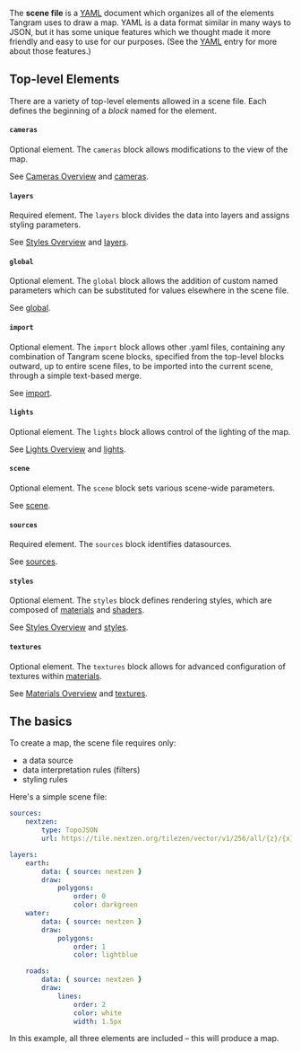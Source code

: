 The **scene file** is a [YAML](http://en.wikipedia.org/wiki/YAML) document which organizes all of the elements Tangram uses to draw a map. YAML is a data format similar in many ways to JSON, but it has some unique features which we thought made it more friendly and easy to use for our purposes. (See the [YAML](../Syntax-Reference/yaml.md) entry for more about those features.)

## Top-level Elements

There are a variety of top-level elements allowed in a scene file. Each defines the beginning of a _block_ named for the element.

#### `cameras`
Optional element. The `cameras` block allows modifications to the view of the map.

See [Cameras Overview](Cameras-Overview.md) and [cameras](../Syntax-Reference/cameras.md).

#### `layers`
Required element. The `layers` block divides the data into layers and assigns styling parameters.

See [Styles Overview](Styles-Overview.md) and [layers](../Syntax-Reference/layers.md).

#### `global`
Optional element. The `global` block allows the addition of custom named parameters which can be substituted for values elsewhere in the scene file.

See [global](../Syntax-Reference/global.md).

#### `import`
Optional element. The `import` block allows other .yaml files, containing any combination of Tangram scene blocks, specified from the top-level blocks outward, up to entire scene files, to be imported into the current scene, through a simple text-based merge.

See [import](../Syntax-Reference/import.md).

#### `lights`
Optional element. The `lights` block allows control of the lighting of the map.

See [Lights Overview](Lights-Overview.md) and [lights](../Syntax-Reference/lights.md).

#### `scene`
Optional element. The `scene` block sets various scene-wide parameters.

See [scene](../Syntax-Reference/scene.md).

#### `sources`
Required element. The `sources` block identifies datasources.

See [sources](../Syntax-Reference/sources.md).

#### `styles`
Optional element. The `styles` block defines rendering styles, which are composed of [materials](../Syntax-Reference/materials.md) and [shaders](../Syntax-Reference/shaders.md).

See [Styles Overview](Styles-Overview.md) and [styles](../Syntax-Reference/styles.md).

#### `textures`
Optional element. The `textures` block allows for advanced configuration of textures within [materials](../Syntax-Reference/materials.md).

See [Materials Overview](Materials-Overview.md) and [textures](../Syntax-Reference/textures.md).


## The basics
To create a map, the scene file requires only:

- a data source
- data interpretation rules (filters)
- styling rules

Here's a simple scene file:

```yaml
sources:
    nextzen:
        type: TopoJSON
        url: https://tile.nextzen.org/tilezen/vector/v1/256/all/{z}/{x}/{y}.topojson

layers:
    earth:
        data: { source: nextzen }
        draw:
            polygons:
                order: 0
                color: darkgreen
    water:
        data: { source: nextzen }
        draw:
            polygons:
                order: 1
                color: lightblue

    roads:
        data: { source: nextzen }
        draw:
            lines:
                order: 2
                color: white
                width: 1.5px
```

In this example, all three elements are included – this will produce a map.
